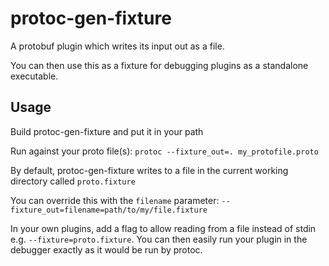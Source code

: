 # protoc-gen-fixture

A protobuf plugin which writes its input out as a file.

You can then use this as a fixture for debugging plugins as a standalone executable.

## Usage

Build protoc-gen-fixture and put it in your path

Run against your proto file(s): `protoc --fixture_out=. my_protofile.proto`

By default, protoc-gen-fixture writes to a file in the current working directory called `proto.fixture`

You can override this with the `filename` parameter: `--fixture_out=filename=path/to/my/file.fixture`

In your own plugins, add a flag to allow reading from a file instead of stdin e.g. `--fixture=proto.fixture`. You can then easily run your plugin in the debugger exactly as it would be run by protoc.